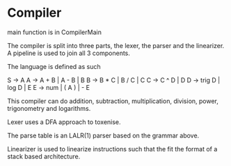 # Compiler

main function is in CompilerMain

The compiler is split into three parts, the lexer, the parser and the linearizer. A pipeline is used to join all 3 components.

The language is defined as such

S -> A
A -> A + B | A - B | B
B -> B * C | B / C | C
C -> C ^ D | D
D -> trig D | log D | E
E -> num  | ( A ) | - E


This compiler can do addition, subtraction, multiplication, division, power, trigonometry and logarithms.

Lexer uses a DFA approach to toxenise.

The parse table is an LALR(1) parser based on the grammar above.

Linearizer is used to linearize instructions such that the fit the format of a stack based architecture.
